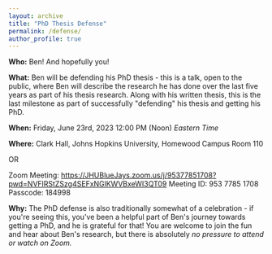 ```yaml
---
layout: archive
title: "PhD Thesis Defense"
permalink: /defense/
author_profile: true
---
```


**Who:**
Ben! And hopefully you!

**What:** 
Ben will be defending his PhD thesis - this is a talk, open to the public, where 
Ben will describe the research he has done over the last five years as part of his 
thesis research. Along with his written thesis, this is the last milestone as part of
successfully "defending" his thesis and getting his PhD.

**When:**
Friday, June 23rd, 2023
12:00 PM (Noon) *Eastern Time*

**Where:**
Clark Hall, Johns Hopkins University, Homewood Campus
Room 110

OR

Zoom Meeting: https://JHUBlueJays.zoom.us/j/95377851708?pwd=NVFlRStZSzg4SEFxNGlKWVBxeWI3QT09
Meeting ID: 953 7785 1708
Passcode: 184998

**Why:**
The PhD defense is also traditionally somewhat of a celebration - if you're seeing 
this, you've been a helpful part of Ben's journey towards getting a PhD, and he is 
grateful for that! You are welcome to join the fun and hear about Ben's research, but 
there is absolutely *no pressure to attend or watch on Zoom.*

